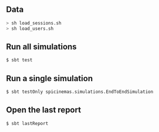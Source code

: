 
Data
--------------------
```bash
> sh load_sessions.sh
> sh load_users.sh
````

Run all simulations
-------------------

```bash
$ sbt test
```

Run a single simulation
-----------------------

```bash
$ sbt testOnly spicinemas.simulations.EndToEndSimulation
```

Open the last report
--------------------

```bash
$ sbt lastReport
```


